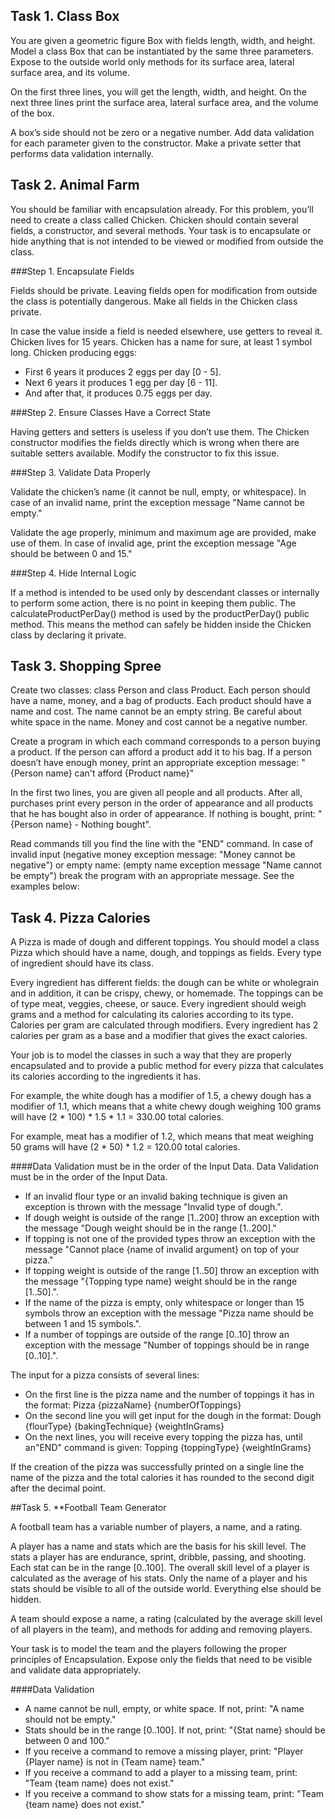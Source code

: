 ## Task 1. Class Box

You are given a geometric figure Box with fields length, width, and height. Model a class Box that can be instantiated by the same three parameters. Expose to the outside world only methods for its surface area, lateral surface area, and its volume.

On the first three lines, you will get the length, width, and height. On the next three lines print the surface area, lateral surface area, and the volume of the box.

A box’s side should not be zero or a negative number. Add data validation for each parameter given to the constructor. Make a private setter that performs data validation internally.



## Task 2. Animal Farm

You should be familiar with encapsulation already. For this problem, you’ll need to create a class called Chicken. Chicken should contain several fields, a constructor, and several methods. Your task is to encapsulate or hide anything that is not intended to be viewed or modified from outside the class.

###Step 1. Encapsulate Fields

Fields should be private. Leaving fields open for modification from outside the class is potentially dangerous. Make all fields in the Chicken class private.

In case the value inside a field is needed elsewhere, use getters to reveal it.
Chicken lives for 15 years. Chicken has a name for sure, at least 1 symbol long. Chicken producing eggs:
- First 6 years it produces 2 eggs per day [0 - 5].
- Next 6 years it produces 1 egg per day [6 - 11].
- And after that, it produces 0.75 eggs per day.

###Step 2. Ensure Classes Have a Correct State

Having getters and setters is useless if you don’t use them. The Chicken constructor modifies the fields directly which is wrong when there are suitable setters available. Modify the constructor to fix this issue.

###Step 3. Validate Data Properly

Validate the chicken’s name (it cannot be null, empty, or whitespace). In case of an invalid name, print the exception message "Name cannot be empty."

Validate the age properly, minimum and maximum age are provided, make use of them. In case of invalid age, print the exception message "Age should be between 0 and 15."

###Step 4. Hide Internal Logic

If a method is intended to be used only by descendant classes or internally to perform some action, there is no point in keeping them public. The calculateProductPerDay() method is used by the productPerDay() public method. This means the method can safely be hidden inside the Chicken class by declaring it private.



## Task 3. Shopping Spree

Create two classes: class Person and class Product. Each person should have a name, money, and a bag of products. Each product should have a name and cost. The name cannot be an empty string. Be careful about white space in the name. Money and cost cannot be a negative number.

Create a program in which each command corresponds to a person buying a product. If the person can afford a product add it to his bag. If a person doesn’t have enough money, print an appropriate exception message: "{Person name} can't afford {Product name}"

In the first two lines, you are given all people and all products. After all, purchases print every person in the order of appearance and all products that he has bought also in order of appearance. If nothing is bought, print: "{Person name} - Nothing bought".

Read commands till you find the line with the "END" command. In case of invalid input (negative money exception message: "Money cannot be negative") or empty name: (empty name exception message "Name cannot be empty") break the program with an appropriate message. See the examples below:



## Task 4. Pizza Calories

A Pizza is made of dough and different toppings. You should model a class Pizza which should have a name, dough, and toppings as fields. Every type of ingredient should have its class.

Every ingredient has different fields: the dough can be white or wholegrain and in addition, it can be crispy, chewy, or homemade. The toppings can be of type meat, veggies, cheese, or sauce. Every ingredient should weigh grams and a method for calculating its calories according to its type. Calories per gram are calculated through modifiers. Every ingredient has 2 calories per gram as a base and a modifier that gives the exact calories.

Your job is to model the classes in such a way that they are properly encapsulated and to provide a public method for every pizza that calculates its calories according to the ingredients it has.

For example, the white dough has a modifier of 1.5, a chewy dough has a modifier of 1.1, which means that a white chewy dough weighing 100 grams will have (2 * 100) * 1.5 * 1.1 = 330.00 total calories.

For example, meat has a modifier of 1.2, which means that meat weighing 50 grams will have (2 * 50) * 1.2 = 120.00 total calories.

####Data Validation must be in the order of the Input Data.
Data Validation must be in the order of the Input Data.
- If an invalid flour type or an invalid baking technique is given an exception is thrown with the message "Invalid type of dough.".
- If dough weight is outside of the range [1..200] throw an exception with the message "Dough weight should be in the range [1..200]."
- If topping is not one of the provided types throw an exception with the message "Cannot place {name of invalid argument} on top of your pizza."
- If topping weight is outside of the range [1..50] throw an exception with the message "{Topping type name} weight should be in the range [1..50].".
- If the name of the pizza is empty, only whitespace or longer than 15 symbols throw an exception with the message "Pizza name should be between 1 and 15 symbols.".
- If a number of toppings are outside of the range [0..10] throw an exception with the message "Number of toppings should be in range [0..10].".

The input for a pizza consists of several lines:
- On the first line is the pizza name and the number of toppings it has in the format: Pizza {pizzaName} {numberOfToppings}
- On the second line you will get input for the dough in the format: Dough {flourType} {bakingTechnique} {weightInGrams}
- On the next lines, you will receive every topping the pizza has, until an"END" command is given: Topping {toppingType} {weightInGrams}

If the creation of the pizza was successfully printed on a single line the name of the pizza and the total calories it has rounded to the second digit after the decimal point.



##Task 5. **Football Team Generator

A football team has a variable number of players, a name, and a rating.

A player has a name and stats which are the basis for his skill level. The stats a player has are endurance, sprint, dribble, passing, and shooting. Each stat can be in the range [0..100]. The overall skill level of a player is calculated as the average of his stats. Only the name of a player and his stats should be visible to all of the outside world. Everything else should be hidden.

A team should expose a name, a rating (calculated by the average skill level of all players in the team), and methods for adding and removing players.

Your task is to model the team and the players following the proper principles of Encapsulation. Expose only the fields that need to be visible and validate data appropriately.

####Data Validation
- A name cannot be null, empty, or white space. If not, print: "A name should not be empty."
- Stats should be in the range [0..100]. If not, print: "{Stat name} should be between 0 and 100."
- If you receive a command to remove a missing player, print: "Player {Player name} is not in {Team name} team."
- If you receive a command to add a player to a missing team, print: "Team {team name} does not exist."
- If you receive a command to show stats for a missing team, print: "Team {team name} does not exist."